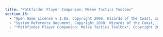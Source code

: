 ```yaml
---
title: "Pathfinder Player Companion: Melee Tactics Toolbox"
section_15:
  - "Open Game License v 1.0a, Copyright 2000, Wizards of the Coast, Inc."
  - "System Reference Document, Copyright 2000, Wizards of the Coast, Inc.; Authors Jonathan Tweet, Monte Cook, Skip Williams, based on material by E. Gary Gygax and Dave Arneson."
  - "*Pathfinder Player Companion: Melee Tactics Toolbox*, Copyright 2015, Paizo Inc.; Authors: Paris Crenshaw, Ron Lundeen, and David Schwartz."
---
```

